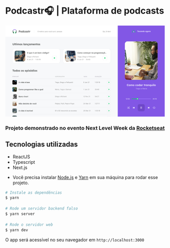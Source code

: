 # Podcastr:headphones: | Plataforma de podcasts

![](https://github.com/Henryke10x10/Podcastr-NLW/blob/main/img/Home.png)

### Projeto demonstrado no evento Next Level Week da [Rocketseat](https://rocketseat.com.br/)

## Tecnologias utilizadas
* ReactJS
* Typescript
* Next.js

- Você precisa instalar [Node.js](https://nodejs.org/en/download/) e [Yarn](https://yarnpkg.com/) em sua máquina para rodar esse projeto.

```bash
# Instale as dependências
$ yarn

# Rode um servidor backend falso
$ yarn server

# Rode o servidor web
$ yarn dev
```

O app será acessível no seu navegador em `http://localhost:3000`
